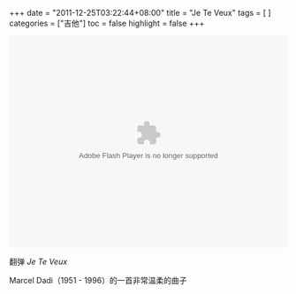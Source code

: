 +++
date = "2011-12-25T03:22:44+08:00"
title = "Je Te Veux"
tags = [ ]
categories = ["吉他"]
toc = false
highlight = false
+++

<object data="https://player.youku.com/embed/XMzM1ODQ1MjY4==" width="100%" height="384">
<embed type="application/x-shockwave-flash" flashvars="isAutoPlay=true" allowfullscreen="true" wmode="transparent" allownetworking="all" allowscriptaccess="sameDomain" src="https://player.youku.com/player.php/sid/XMzM1ODQ1MjY4==/v.swf" width="100%" height="384">
</object>

翻弹 *Je Te Veux*

Marcel Dadi（1951 - 1996）的一首非常温柔的曲子